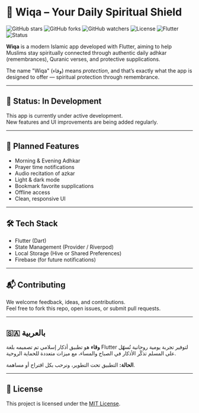 # 🕌 Wiqa – Your Daily Spiritual Shield
![GitHub stars](https://img.shields.io/github/stars/mohamedseedk908/wiqa?style=social)
![GitHub forks](https://img.shields.io/github/forks/mohamedseedk908/wiqa?style=social)
![GitHub watchers](https://img.shields.io/github/watchers/mohamedseedk908/wiqa?style=social)
![License](https://img.shields.io/github/license/mohamedseedk908/wiqa)
![Flutter](https://img.shields.io/badge/Built%20with-Flutter-blue?logo=flutter)
![Status](https://img.shields.io/badge/status-In_Progress-yellow)

**Wiqa** is a modern Islamic app developed with Flutter, aiming to help Muslims stay spiritually connected through authentic daily adhkar (remembrances), Quranic verses, and protective supplications.

The name "Wiqa" (وقاء) means *protection*, and that’s exactly what the app is designed to offer — spiritual protection through remembrance.

---

## 🚧 Status: In Development

This app is currently under active development.  
New features and UI improvements are being added regularly.

---

## 🌟 Planned Features

- Morning & Evening Adhkar
- Prayer time notifications
- Audio recitation of azkar
- Light & dark mode
- Bookmark favorite supplications
- Offline access
- Clean, responsive UI

---

## 🛠 Tech Stack

- Flutter (Dart)
- State Management (Provider / Riverpod)
- Local Storage (Hive or Shared Preferences)
- Firebase (for future notifications)

---

## 📬 Contributing

We welcome feedback, ideas, and contributions.  
Feel free to fork this repo, open issues, or submit pull requests.

---

## 🇸🇦 بالعربية

**وقاء** هو تطبيق أذكار إسلامي تم تصميمه بلغة Flutter لتوفير تجربة يومية روحانية تُسهّل على المسلم تذكّر الأذكار في الصباح والمساء، مع ميزات متعددة للحماية الروحية.

**الحالة:** التطبيق تحت التطوير، ونرحب بكل اقتراح أو مساهمة.

---

## 📎 License

This project is licensed under the [MIT License](LICENSE).

